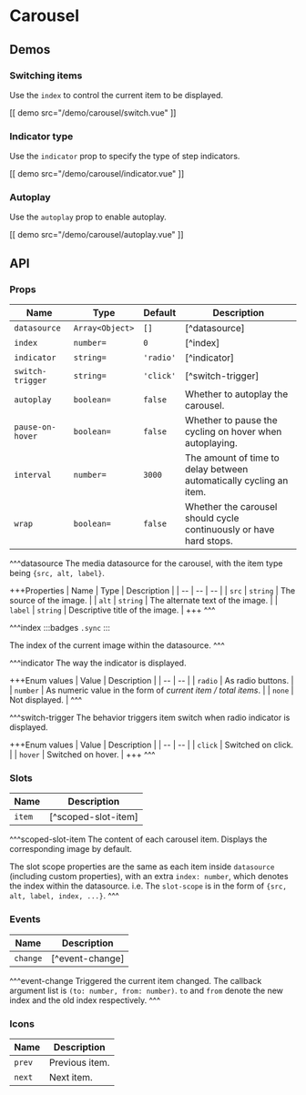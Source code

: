 # Carousel

## Demos

### Switching items

Use the `index` to control the current item to be displayed.

[[ demo src="/demo/carousel/switch.vue" ]]

### Indicator type

Use the `indicator` prop to specify the type of step indicators.

[[ demo src="/demo/carousel/indicator.vue" ]]

### Autoplay

Use the `autoplay` prop to enable autoplay.

[[ demo src="/demo/carousel/autoplay.vue" ]]

## API

### Props

| Name | Type | Default | Description |
| -- | -- | -- | -- |
| `datasource` | `Array<Object>` | `[]` | [^datasource] |
| `index` | `number=` | `0` | [^index] |
| `indicator` | `string=` | `'radio'` | [^indicator] |
| `switch-trigger` | `string=` | `'click'` | [^switch-trigger] |
| `autoplay` | `boolean=` | `false` | Whether to autoplay the carousel. |
| `pause-on-hover` | `boolean=` | `false` | Whether to pause the cycling on hover when autoplaying. |
| `interval` | `number=` | `3000` | The amount of time to delay between automatically cycling an item. |
| `wrap` | `boolean=` | `false` | Whether the carousel should cycle continuously or have hard stops. |

^^^datasource
The media datasource for the carousel, with the item type being `{src, alt, label}`.

+++Properties
| Name | Type | Description |
| -- | -- | -- |
| `src` | `string` | The source of the image. |
| `alt` | `string` | The alternate text of the image. |
| `label` | `string` | Descriptive title of the image. |
+++
^^^

^^^index
:::badges
`.sync`
:::

The index of the current image within the datasource.
^^^

^^^indicator
The way the indicator is displayed.

+++Enum values
| Value | Description |
| -- | -- |
| `radio` | As radio buttons. |
| `number` | As numeric value in the form of *current item / total items*. |
| `none` | Not displayed. |
^^^

^^^switch-trigger
The behavior triggers item switch when radio indicator is displayed.

+++Enum values
| Value | Description |
| -- | -- |
| `click` | Switched on click. |
| `hover` | Switched on hover. |
+++
^^^

### Slots

| Name | Description |
| -- | -- |
| `item` | [^scoped-slot-item] |

^^^scoped-slot-item
The content of each carousel item. Displays the corresponding image by default.

The slot scope properties are the same as each item inside `datasource` (including custom properties), with an extra `index: number`, which denotes the index within the datasource. i.e. The `slot-scope` is in the form of `{src, alt, label, index, ...}`.
^^^

### Events

| Name | Description |
| -- | -- |
| `change` | [^event-change] |

^^^event-change
Triggered the current item changed. The callback argument list is `(to: number, from: number)`. `to` and `from` denote the new index and the old index respectively.
^^^

### Icons

| Name | Description |
| -- | -- |
| `prev` | Previous item. |
| `next` | Next item. |
